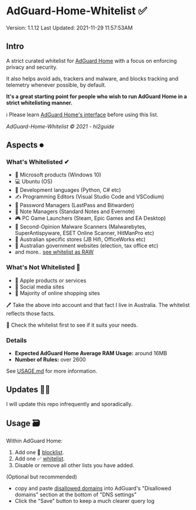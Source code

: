 # AdGuard-Home-Whitelist ✅

Version: 1.1.12
Last Updated: 2021-11-29 11:57:53AM

## Intro

A strict curated whitelist for [AdGuard Home](https://adguard.com/en/adguard-home/overview.html) with a focus on enforcing privacy and security.

It also helps avoid ads, trackers and malware, and blocks tracking and telemetry whenever possible, by default.

__It's a great starting point for people who wish to run AdGuard Home in a strict whitelisting manner.__

ℹ Please learn [AdGuard Home's interface](https://github.com/AdguardTeam/AdGuardHome/wiki) before using this list.

_AdGuard-Home-Whitelist © 2021 - hl2guide_

## Aspects ⏺

### What's Whitelisted ✔

* 🏢 Microsoft products (Windows 10)
* 💻 Ubuntu (OS)
* 📔 Development languages (Python, C# etc)
* ✍ Programming Editors (Visual Studio Code and VSCodium)
* 🔑 Password Managers (LastPass and Bitwarden)
* 📓 Note Managers (Standard Notes and Evernote)
* 🎮 PC Game Launchers (Steam, Epic Games and EA Desktop)
* 🦠 Second-Opinion Malware Scanners (Malwarebytes, SuperAntispyware, ESET Online Scanner, HitManPro etc)
* 🏬 Australian specific stores (JB Hifi, OfficeWorks etc)
* 🏦 Australian government websites (election, tax office etc)
* and more.. [see whitelist as RAW](https://raw.githubusercontent.com/hl2guide/AdGuard-Home-Whitelist/main/whitelist.txt)

### What's __Not__ Whitelisted 🛑

* 🍏 Apple products or services
* 💭 Social media sites
* 🛒 Majority of online shopping sites

🖊 Take the above into account and that fact I live in Australia. The whitelist reflects those facts.

👀 Check the whitelist first to see if it suits your needs.

### Details

* __Expected AdGuard Home Average RAM Usage:__ around 16MB
* __Number of Rules:__ over 2600

See [USAGE.md](https://github.com/hl2guide/AdGuard-Home-Whitelist/blob/main/USAGE.md) for more information.

## Updates 👩‍💻

I will update this repo infrequently and sporadically.

## Usage 🗃

Within AdGuard Home:

1. Add one 🛑 [blocklist](https://raw.githubusercontent.com/hl2guide/AdGuard-Home-Whitelist/main/base.txt).
2. Add one ✅ [whitelist](https://raw.githubusercontent.com/hl2guide/AdGuard-Home-Whitelist/main/whitelist.txt).
3. Disable or remove all other lists you have added.

(Optional but recommended)

* copy and paste [disallowed domains](https://raw.githubusercontent.com/hl2guide/AdGuard-Home-Whitelist/main/dns_disallowed_domains.txt)
into AdGuard's "Disallowed domains" section at the bottom of "DNS settings"
* Click the "Save" button to keep a much clearer query log

